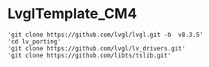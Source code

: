 # LvglTemplate_CM4
    'git clone https://github.com/lvgl/lvgl.git -b  v8.3.5'
    'cd lv_porting'
    'git clone https://github.com/lvgl/lv_drivers.git'
    'git clone https://github.com/libts/tslib.git'